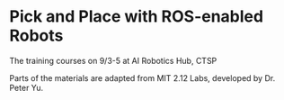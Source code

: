 # Pick and Place with ROS-enabled Robots 
The training courses on 9/3-5 at AI Robotics Hub, CTSP

Parts of the materials are adapted from MIT 2.12 Labs, developed by Dr. Peter Yu.


